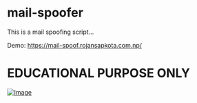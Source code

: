 # mail-spoofer
This is a mail spoofing script...

Demo: https://mail-spoof.rojansapkota.com.np/

# EDUCATIONAL PURPOSE ONLY 

<a href="https://rojansapkota.com.np/">
         <img alt="Image" src="https://image.thum.io/get/https://mail-spoof.rojansapkota.com.np/">
      </a>
